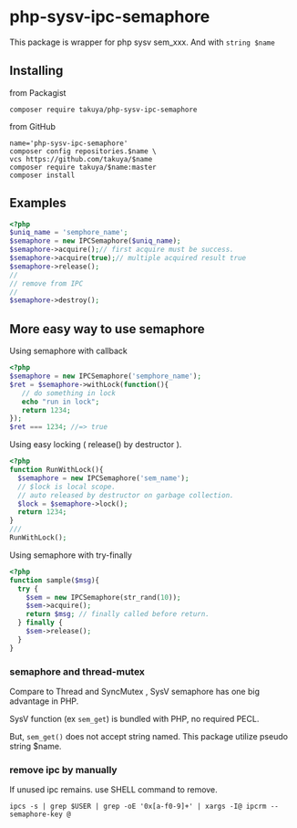 # php-sysv-ipc-semaphore

This package is wrapper for php sysv sem_xxx. And with `string $name`

## Installing

from Packagist

```shell
composer require takuya/php-sysv-ipc-semaphore
```

from GitHub

```shell
name='php-sysv-ipc-semaphore'
composer config repositories.$name \
vcs https://github.com/takuya/$name  
composer require takuya/$name:master
composer install
```

## Examples

```php
<?php
$uniq_name = 'semphore_name';
$semaphore = new IPCSemaphore($uniq_name);
$semaphore->acquire();// first acquire must be success.
$semaphore->acquire(true);// multiple acquired result true
$semaphore->release();
//
// remove from IPC
//
$semaphore->destroy();
```

## More easy way to use semaphore
Using semaphore with callback
```php
<?php
$semaphore = new IPCSemaphore('semphore_name');
$ret = $semaphore->withLock(function(){
   // do something in lock
   echo "run in lock";
   return 1234;
});
$ret === 1234; //=> true
```
Using easy locking ( release() by destructor ).
```php
<?php
function RunWithLock(){
  $semaphore = new IPCSemaphore('sem_name');
  // $lock is local scope.
  // auto released by destructor on garbage collection.
  $lock = $semaphore->lock();
  return 1234;
}
/// 
RunWithLock();
```
Using semaphore with try-finally
```php
<?php
function sample($msg){
  try {
    $sem = new IPCSemaphore(str_rand(10));
    $sem->acquire(); 
    return $msg; // finally called before return.
  } finally {
    $sem->release();
  }
}
```

### semaphore and thread-mutex

Compare to Thread and SyncMutex , SysV semaphore has one big advantage in PHP.

SysV function (ex `sem_get`) is bundled with PHP, no required PECL.

But, `sem_get()` does not accept string named. This package utilize pseudo string $name.  

### remove ipc by manually

If unused ipc remains. use SHELL command to remove.

```shell
ipcs -s | grep $USER | grep -oE '0x[a-f0-9]+' | xargs -I@ ipcrm --semaphore-key @
```




